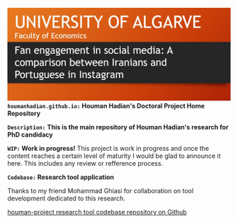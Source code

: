 

![houmanhadian.github.io](./hhadianproject.jpg?raw=true "Houman Hadian's Doctoral Project")
**`houmanhadian.github.io:` Houman Hadian's Doctoral Project Home Repository**

**`Description:`**
**This is the main repository of Houman Hadian's research for PhD candidacy**

**`WIP:` Work in progress!**
This project is work in progress and once the content reaches a certain level of maturity 
I would be glad to announce it here. This includes any review or refference process.


**`Codebase:` Research tool application**

Thanks to my friend Mohammad Ghiasi for collaboration on tool development dedicated to this research.

[houman-project research tool codebase repository on Github](https://github.com/houmanhadian/houman-project/)

